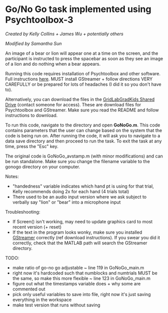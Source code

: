 # Go/No Go task implemented using Psychtoolbox-3 
*Created by Kelly Collins + James Wu + potentially others*

*Modified by Samantha Sun*

An image of a bear or lion will appear one at a time on the screen, and the participant is instructed to press the spacebar as soon as they see an image of a lion and do nothing when a bear appears. 

Running this code requires installation of Psychtoolbox and other software. Full instructions [here](http://psychtoolbox.org/download.html#upgrading). MUST install GStreamer + follow directions VERY CAREFULLY or be prepared for lots of headaches (I did it so you don't have to).

Alternatively, you can download the files in the [GridLabGradKids Shared Drive](https://drive.google.com/drive/u/1/folders/0AEG4iQaImNUJUk9PVA) (contact someone for access). These are download files for Psychtoolbox and GStreamer. Make sure you read the README and follow instructions to download.


To run this code, navigate to the directory and open **GoNoGo.m**. This code contains parameters that the user can change based on the system that the code is being run on. After running the code, it will ask you to navigate to a data save directory and then proceed to run the task. To exit the task at any time, press the "Esc" key.

The original code is GoNoGo_avstamp.m (with minor modifications) and can be run standalone. Make sure you change the filename variable to the gonogo directory on your computer.

Notes:
- "handedness" variable indicates which hand pt is using for that trial, Kelly recommends doing 2x for each hand (4 trials total)
- There used to be an audio input version where we ask subject to verbally say "lion" or "bear" into a microphone input

Troubleshooting:
- If Screen() isn't working, may need to update graphics card to most recent version (+ reset)
- If the text in the program looks wonky, make sure you installed [GStreamer](http://gstreamer.freedesktop.org/download/) correctly (ref download instructions). If you swear you did it correctly, check that the MATLAB path will search the GStreamer directory. 

TODO:
- make ratio of go-no go adjustable ~ line 119 in GoNoGo_main.m
- right now it's hardcoded such that numblocks and numtrials MUST be the same, so make this more flexible ~ line 123 in GoNoGo_main.m
- figure out what the timestamps variable does + why some are commented out
- pick only useful variables to save into file, right now it's just saving everything in the workspace
- make test version that runs without saving 
